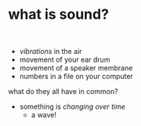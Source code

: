 what is sound?
==============
<br />

- *vibrations* in the air
- movement of your ear drum
- movement of a speaker membrane
- numbers in a file on your computer

what do they all have in common?  
- something is *changing over time*  
  - a wave!
